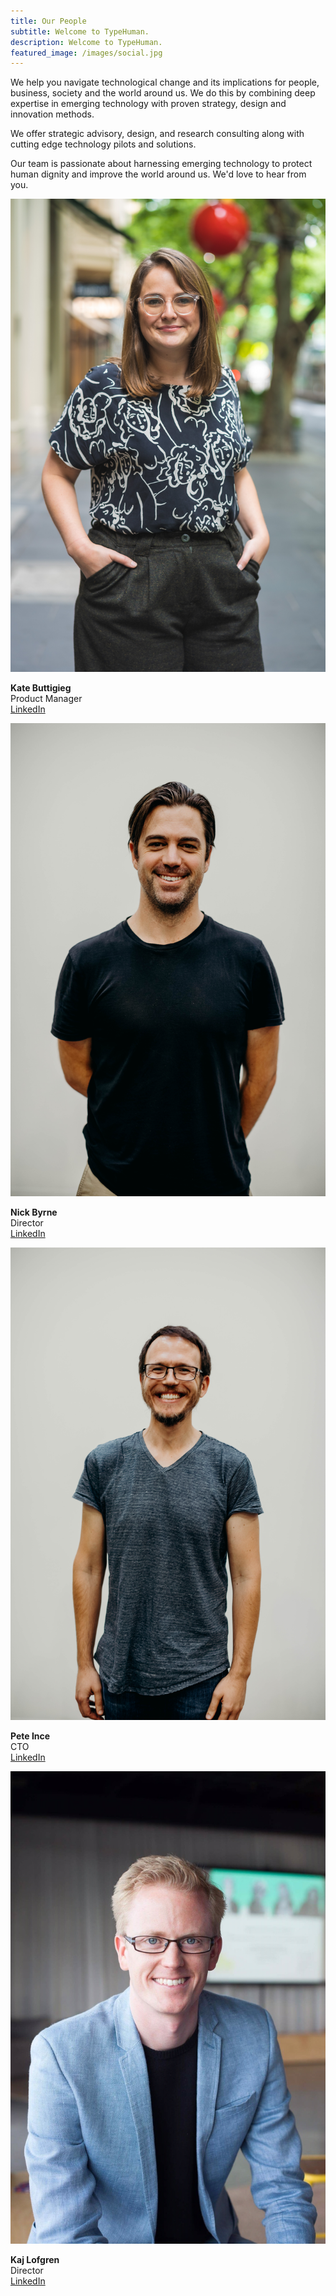 ```yaml
---
title: Our People
subtitle: Welcome to TypeHuman.
description: Welcome to TypeHuman.
featured_image: /images/social.jpg
---
```


We help you navigate technological change and its implications for people, business, society and the world around us. We do this by combining deep expertise in emerging technology with proven strategy, design and innovation methods.

We offer strategic advisory, design, and research consulting along with cutting edge technology pilots and solutions.

Our team is passionate about harnessing emerging technology to protect human dignity and improve the world around us. We'd love to hear from you.

<div class="gallery-about">
	<div class="gallery-about__item">
		<div class="gallery-about__image">
			<img src="/images/team/kate.jpg" />
		</div>
		<div class="gallery-about__inner">
			<p><strong>Kate Buttigieg</strong><br />
			Product Manager<br />
			<a href="https://www.linkedin.com/in/kate-buttigieg-6323a890/">LinkedIn</a></p>
		</div>
	</div>
	<div class="gallery-about__item">
		<div class="gallery-about__image">
			<img src="/images/team/nick.jpg">
		</div>
		<div class="gallery-about__inner">
			<p><strong>Nick Byrne</strong><br />
			Director<br />
			<a href="https://www.linkedin.com/in/nbyrne/">LinkedIn</a></p>
		</div>
	</div>
	<div class="gallery-about__item">
		<div class="gallery-about__image">
			<img src="/images/team/pete.jpg">
		</div>
		<div class="gallery-about__inner">
			<p><strong>Pete Ince</strong><br />
			CTO<br />
			<a href="https://www.linkedin.com/in/peterince/">LinkedIn</a></p>
		</div>
	</div>
	<div class="gallery-about__item">
		<div class="gallery-about__image">
			<img src="/images/team/kaj.jpg">
		</div>
		<div class="gallery-about__inner">
			<p><strong>Kaj Lofgren</strong><br />
			Director<br />
			<a href="https://www.linkedin.com/in/kaj-lofgren-0b787726/">LinkedIn</a></p>
		</div>
	</div>
</div>